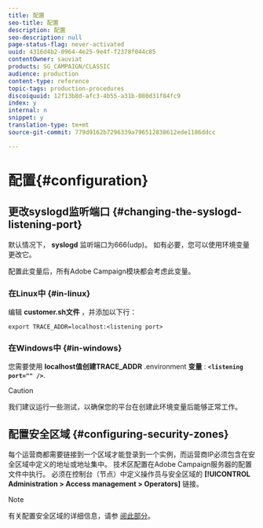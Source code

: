 ```yaml
---
title: 配置
seo-title: 配置
description: 配置
seo-description: null
page-status-flag: never-activated
uuid: 4316d4b2-0964-4e25-9e4f-f2378f044c85
contentOwner: sauviat
products: SG_CAMPAIGN/CLASSIC
audience: production
content-type: reference
topic-tags: production-procedures
discoiquuid: 12f13b8d-afc3-4b55-a31b-080d31f84fc9
index: y
internal: n
snippet: y
translation-type: tm+mt
source-git-commit: 779d9162b7296339a796512838612ede1186ddcc

---
```



# 配置{#configuration}

## 更改syslogd监听端口 {#changing-the-syslogd-listening-port}

默认情况下， **syslogd** 监听端口为666(udp)。 如有必要，您可以使用环境变量更改它。

配置此变量后，所有Adobe Campaign模块都会考虑此变量。

### 在Linux中 {#in-linux}

编辑 **customer.sh文件** ，并添加以下行：

```
export TRACE_ADDR=localhost:<listening port>
```

### 在Windows中 {#in-windows}

您需要使用 **localhost值创建TRACE_ADDR** .environment **变量** : **`<listening port="" />`**.

>[!CAUTION]
>
>我们建议运行一些测试，以确保您的平台在创建此环境变量后能够正常工作。

## 配置安全区域 {#configuring-security-zones}

每个运营商都需要链接到一个区域才能登录到一个实例，而运营商IP必须包含在安全区域中定义的地址或地址集中。 技术区配置在Adobe Campaign服务器的配置文件中执行。 必须在控制台（节点）中定义操作员与安全区域的 **[!UICONTROL Administration > Access management > Operators]** 链接。

>[!NOTE]
>
>有关配置安全区域的详细信息，请参 [阅此部分](../../installation/using/configuring-campaign-server.md#defining-security-zones)。

